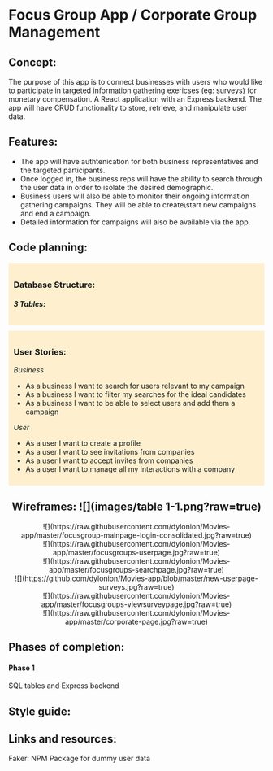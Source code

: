 # Focus Group App / Corporate Group Management

<main>

<article>

## Concept:

The purpose of this app is to connect businesses with users who would like to participate in targeted information gathering exericses (eg: surveys) for monetary compensation. A React application with an Express backend. The app will have CRUD functionality to store, retrieve, and manipulate user data.

## Features:

*   The app will have authtenication for both business representatives and the targeted participants.
*   Once logged in, the business reps will have the ability to search through the user data in order to isolate the desired demographic.
*   Business users will also be able to monitor their ongoing information gathering campaigns. They will be able to create\start new campaigns and end a campaign.
*   Detailed information for campaigns will also be available via the app.

</article>

<article>

## Code planning:

<div style="background-color: #fef0cf;padding:10px;margin-bottom: 10px;">

### Database Structure:

##### 3 Tables:

</div>

<div style="background-color: #fef0cf;padding:10px;margin-bottom: 10px;">

### User Stories:

_Business_

*   As a business I want to search for users relevant to my campaign
*   As a business I want to filter my searches for the ideal candidates
*   As a business I want to be able to select users and add them a campaign

_User_

*   As a user I want to create a profile
*   As a user I want to see invitations from companies
*   As a user I want to accept invites from companies
*   As a user I want to manage all my interactions with a company

</div>

</article>

<article style="text-align: center">

## Wireframes:   ![](images/table 1-1.png?raw=true)


<div class="img-box">![](https://raw.githubusercontent.com/dylonion/Movies-app/master/focusgroup-mainpage-login-consolidated.jpg?raw=true)</div>

<div class="img-box">![](https://raw.githubusercontent.com/dylonion/Movies-app/master/focusgroups-userpage.jpg?raw=true)</div>

<div class="img-box">![](https://raw.githubusercontent.com/dylonion/Movies-app/master/focusgroups-searchpage.jpg?raw=true)</div>

<div class="img-box">![](https://github.com/dylonion/Movies-app/blob/master/new-userpage-surveys.jpg?raw=true)</div>

<div class="img-box">![](https://raw.githubusercontent.com/dylonion/Movies-app/master/focusgroups-viewsurveypage.jpg?raw=true)</div>

<div class="img-box">![](https://raw.githubusercontent.com/dylonion/Movies-app/master/corporate-page.jpg?raw=true)</div>

</article>

<article>

## Phases of completion:

#### Phase 1

SQL tables and Express backend

</article>

<article>

## Style guide:

</article>

<article>

## Links and resources:

Faker: NPM Package for dummy user data

</article>

</main>
